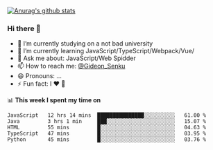 [![Anurag's github stats](https://github-readme-stats.vercel.app/api?username=gideonsenku)](https://github.com/anuraghazra/github-readme-stats)
### Hi there 👋
- 🔭 I’m currently studying on a not bad university 
- 🌱 I’m currently learning JavaScript/TypeScript/Webpack/Vue/
- 💬 Ask me about: JavaScript/Web Spidder 
- 📫 How to reach me: [@Gideon_Senku](https://t.me/Gideon_Senku)
- 😄 Pronouns: ...
- ⚡ Fun fact: I ❤️ 🎵

📊 **This week I spent my time on**
<!--START_SECTION:waka-->
```text
JavaScript   12 hrs 14 mins  ███████████████░░░░░░░░░░   61.00 % 
Java         3 hrs 1 min     ███░░░░░░░░░░░░░░░░░░░░░░   15.07 % 
HTML         55 mins         █░░░░░░░░░░░░░░░░░░░░░░░░   04.63 % 
TypeScript   47 mins         █░░░░░░░░░░░░░░░░░░░░░░░░   03.95 % 
Python       45 mins         █░░░░░░░░░░░░░░░░░░░░░░░░   03.76 %
```
<!--END_SECTION:waka-->

<!--
**GideonSenku/GideonSenku** is a ✨ _special_ ✨ repository because its `README.md` (this file) appears on your GitHub profile.

Here are some ideas to get you started:

- 🔭 I’m currently working on ...
- 🌱 I’m currently learning ...
- 👯 I’m looking to collaborate on ...
- 🤔 I’m looking for help with ...
- 💬 Ask me about ...
- 📫 How to reach me: ...
- 😄 Pronouns: ...
- ⚡ Fun fact: ...
-->

